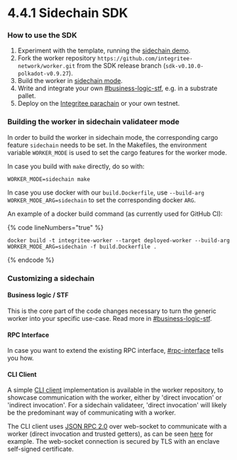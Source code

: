 # 4.4.1 Sidechain SDK

### **How to use the SDK**

1. Experiment with the template, running the [sidechain demo](../4.6-demos/4.6.1-sidechain-demo.md)​.
2. Fork the worker repository `https://github.com/integritee-network/worker.git` from the SDK release branch (`sdk-v0.10.0-polkadot-v0.9.27`).
3. Build the worker in [sidechain mode](4.4.1-sidechain-sdk.md#building-the-worker-in-sidechain-validateer-mode-a-hrefbuild-sidechain-mode-idbuild-sidechain-modea).
4. Write and integrate your own [#business-logic-stf](4.4.4-custom-business-logic-stf/), e.g. in a substrate pallet.
5. Deploy on the [Integritee parachain](4.4.7-integritee-parachain-integration.md) or your own testnet.

### **Building the worker in sidechain validateer mode** <a href="#build-sidechain-mode" id="build-sidechain-mode"></a>

In order to build the worker in sidechain mode, the corresponding cargo feature `sidechain` needs to be set. In the Makefiles, the environment variable `WORKER_MODE` is used to set the cargo features for the worker mode.

In case you build with `make` directly, do so with:

`WORKER_MODE=sidechain make`

In case you use docker with our `build.Dockerfile`, use `--build-arg WORKER_MODE_ARG=sidechain` to set the corresponding docker `ARG`.

An example of a docker build command (as currently used for GitHub CI):

{% code lineNumbers="true" %}
```
docker build -t integritee-worker --target deployed-worker --build-arg WORKER_MODE_ARG=sidechain -f build.Dockerfile .
```
{% endcode %}

### **Customizing a sidechain**

#### **Business logic / STF**

This is the core part of the code changes necessary to turn the generic worker into your specific use-case. Read more in [#business-logic-stf](4.4.4-custom-business-logic-stf/).

#### **RPC Interface**

In case you want to extend the existing RPC interface, [#rpc-interface](4.4.1-sidechain-sdk.md#rpc-interface "mention") tells you how.

#### **CLI Client**

A simple [CLI client](https://github.com/integritee-network/worker/tree/master/cli) implementation is available in the worker repository, to showcase communication with the worker, either by 'direct invocation' or 'indirect invocation'. For a sidechain validateer, 'direct invocation' will likely be the predominant way of communicating with a worker.

The CLI client uses [JSON RPC 2.0](https://www.jsonrpc.org/specification) over web-socket to communicate with a worker (direct invocation and trusted getters), as can be seen [here](https://github.com/integritee-network/worker/blob/a9a5afdb2de093de0062d7cb7ad302b8501e24a0/cli/src/trusted\_operation.rs#L226) for example. The web-socket connection is secured by TLS with an enclave self-signed certificate.
